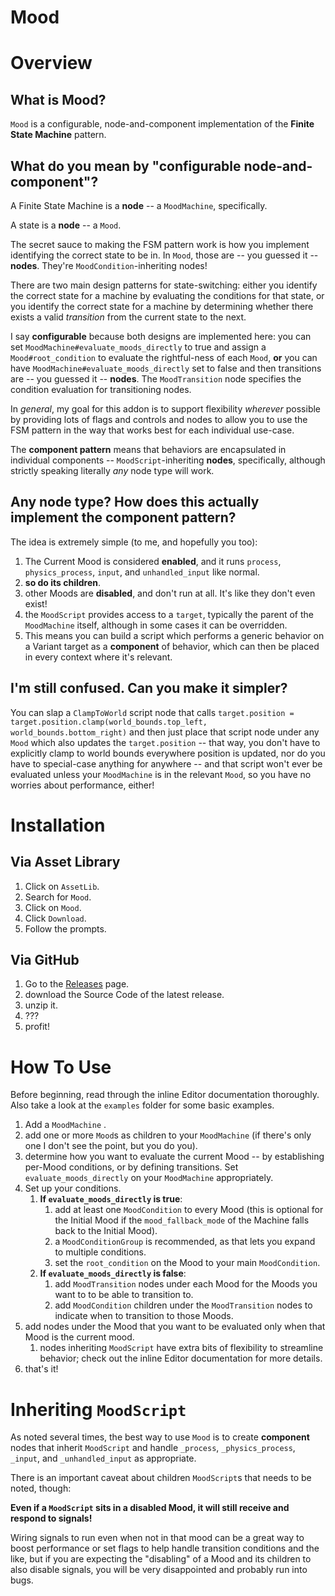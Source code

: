# Mood

# Overview
## What is Mood?

`Mood` is a configurable, node-and-component implementation of the **Finite State Machine** pattern.
## What do you mean by "configurable node-and-component"?

A Finite State Machine is a **node** -- a `MoodMachine`, specifically.

A state is a **node** -- a `Mood`.

The secret sauce to making the FSM pattern work is how you implement identifying the correct state to be in. In `Mood`, those are -- you guessed it -- **nodes**. They're `MoodCondition`-inheriting nodes!

There are two main design patterns for state-switching: either you identify the correct state for a machine by evaluating the conditions for that state, or you identify the correct state for a machine by determining whether there exists a valid _transition_ from the current state to the next.

I say **configurable** because both designs are implemented here: you can set `MoodMachine#evaluate_moods_directly` to true and assign a `Mood#root_condition` to evaluate the rightful-ness of each `Mood`, **or** you can have `MoodMachine#evaluate_moods_directly` set to false and then transitions are -- you guessed it -- **nodes**. The `MoodTransition` node specifies the condition evaluation for transitioning nodes.

In *general*, my goal for this addon is to support flexibility *wherever* possible by providing lots of flags and controls and nodes to allow you to use the FSM pattern in the way that works best for each individual use-case.

The **component pattern** means that behaviors are encapsulated in individual components -- `MoodScript`-inheriting **nodes**, specifically, although strictly speaking literally _any_ node type will work.

## Any node type? How does this actually implement the component pattern?

The idea is extremely simple (to me, and hopefully you too):

1. The Current Mood is considered **enabled**, and it runs `process`, `physics_process`, `input`, and `unhandled_input` like normal.
2. **so do its children**.
3. other Moods are **disabled**, and don't run at all. It's like they don't even exist!
4. the `MoodScript` provides access to a `target`, typically the parent of the `MoodMachine` itself, although in some cases it can be overridden.
5. This means you can build a script which performs a generic behavior on a Variant target as a **component** of behavior, which can then be placed in every context where it's relevant.

## I'm still confused. Can you make it simpler?

You can slap a `ClampToWorld` script node that calls `target.position = target.position.clamp(world_bounds.top_left, world_bounds.bottom_right)` and then just place that script node under any `Mood` which also updates the `target.position` -- that way, you don't have to explicitly clamp to world bounds everywhere position is updated, nor do you have to special-case anything for anywhere -- and that script won't ever be evaluated unless your `MoodMachine` is in the relevant `Mood`, so you have no worries about performance, either! 

# Installation

## Via Asset Library

1. Click on `AssetLib`.
2. Search for `Mood`.
3. Click on `Mood`.
4. Click `Download`.
5. Follow the prompts.

## Via GitHub

1. Go to the [Releases](https://github.com/Zoeticist-Games/godot-mood/releases) page.
2. download the Source Code of the latest release.
3. unzip it.
4. ???
5. profit!

# How To Use

Before beginning, read through the inline Editor documentation thoroughly. Also take a look at the `examples` folder for some basic examples.

1. Add a `MoodMachine` .
2. add one or more `Mood`s as children to your `MoodMachine` (if there's only one I don't see the point, but you do you).
3. determine how you want to evaluate the current Mood -- by establishing per-Mood conditions, or by defining transitions. Set `evaluate_moods_directly` on your `MoodMachine` appropriately.
4. Set up your conditions.
	1. **If `evaluate_moods_directly` is true**:
		1. add at least one `MoodCondition` to every Mood (this is optional for the Initial Mood if the `mood_fallback_mode` of the Machine falls back to the Initial Mood).
		2. a `MoodConditionGroup` is recommended, as that lets you expand to multiple conditions.
		3. set the `root_condition` on the Mood to your main `MoodCondition`.
	2. **If `evaluate_moods_directly` is false**:
		1. add `MoodTransition` nodes under each Mood for the Moods you want to to be able to transition to.
		2. add `MoodCondition` children under the `MoodTransition` nodes to indicate when to transition to those Moods.
5. add nodes under the Mood that you want to be evaluated only when that Mood is the current mood.
	1. nodes inheriting `MoodScript` have extra bits of flexibility to streamline behavior; check out the inline Editor documentation for more details.
6. that's it!

# Inheriting `MoodScript`

As noted several times, the best way to use `Mood` is to create **component** nodes that inherit `MoodScript` and handle `_process`, `_physics_process`, `_input`, and `_unhandled_input` as appropriate.

There is an important caveat about children `MoodScript`s that needs to be noted, though:

**Even if a `MoodScript` sits in a disabled Mood, it will still receive and respond to signals!**

Wiring signals to run even when not in that mood can be a great way to boost performance or set flags to help handle transition conditions and the like, but if you are expecting the "disabling" of a Mood and its children to also disable signals, you will be very disappointed and probably run into bugs.
